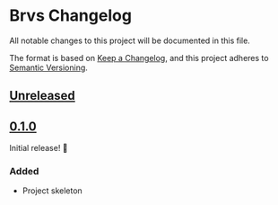# Brvs Changelog

All notable changes to this project will be documented in this file.

The format is based on [Keep a Changelog](https://keepachangelog.com/en/1.0.0/), and this project adheres to [Semantic Versioning](https://semver.org/spec/v2.0.0.html).

## [Unreleased]

## [0.1.0]

Initial release! :tada:

### Added

* Project skeleton

[Unreleased]: https://github.com/craftyphotons/brvs-go/compare/v0.1.0...HEAD
[0.1.0]: https://github.com/craftyphotons/brvs-go/releases/tag/v0.1.0
